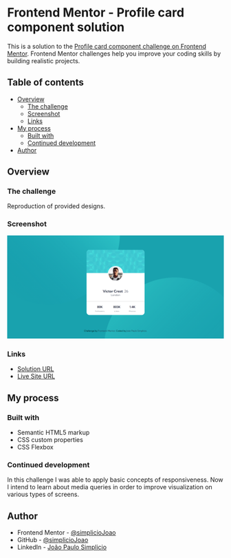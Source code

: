 # Frontend Mentor - Profile card component solution

This is a solution to the [Profile card component challenge on Frontend Mentor](https://www.frontendmentor.io/challenges/profile-card-component-cfArpWshJ). Frontend Mentor challenges help you improve your coding skills by building realistic projects. 

## Table of contents

- [Overview](#overview)
  - [The challenge](#the-challenge)
  - [Screenshot](#screenshot)
  - [Links](#links)
- [My process](#my-process)
  - [Built with](#built-with)
  - [Continued development](#continued-development)
- [Author](#author)

## Overview

### The challenge

Reproduction of provided designs.

### Screenshot

![](./images/desktop-solution.png)

### Links

- [Solution URL](https://github.com/simplicioJoao/frontend-mentor-profile-card-component)
- [Live Site URL](https://simpliciojoao.github.io/frontend-mentor-profile-card-component/)

## My process

### Built with

- Semantic HTML5 markup
- CSS custom properties
- CSS Flexbox

### Continued development

In this challenge I was able to apply basic concepts of responsiveness. Now I intend to learn about media queries in order to improve visualization on various types of screens.

## Author

- Frontend Mentor - [@simplicioJoao](https://www.frontendmentor.io/profile/simplicioJoao)
- GitHub - [@simplicioJoao](https://github.com/simplicioJoao)
- LinkedIn - [João Paulo Simplicio](https://www.linkedin.com/in/joão-paulo-simplicio-612bb025a)
